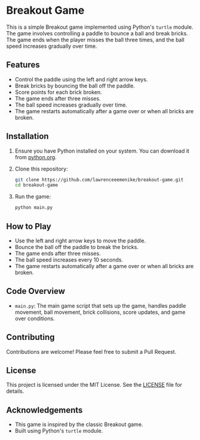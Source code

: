# Breakout Game

This is a simple Breakout game implemented using Python's `turtle` module. The game involves controlling a paddle to bounce a ball and break bricks. The game ends when the player misses the ball three times, and the ball speed increases gradually over time.

## Features

- Control the paddle using the left and right arrow keys.
- Break bricks by bouncing the ball off the paddle.
- Score points for each brick broken.
- The game ends after three misses.
- The ball speed increases gradually over time.
- The game restarts automatically after a game over or when all bricks are broken.

## Installation

1. Ensure you have Python installed on your system. You can download it from [python.org](https://www.python.org/).

2. Clone this repository:
    ```sh
    git clone https://github.com/lawrenceeemenike/breakout-game.git
    cd breakout-game
    ```

3. Run the game:
    ```sh
    python main.py
    ```

## How to Play

- Use the left and right arrow keys to move the paddle.
- Bounce the ball off the paddle to break the bricks.
- The game ends after three misses.
- The ball speed increases every 10 seconds.
- The game restarts automatically after a game over or when all bricks are broken.

## Code Overview

- `main.py`: The main game script that sets up the game, handles paddle movement, ball movement, brick collisions, score updates, and game over conditions.

## Contributing

Contributions are welcome! Please feel free to submit a Pull Request.

## License

This project is licensed under the MIT License. See the [LICENSE](LICENSE) file for details.

## Acknowledgements

- This game is inspired by the classic Breakout game.
- Built using Python's `turtle` module.
